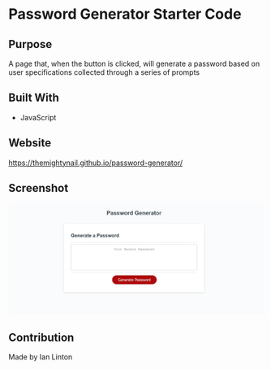 # Password Generator Starter Code

## Purpose
A page that, when the button is clicked, will generate a password based on user specifications collected through a series of prompts

## Built With
* JavaScript

## Website
https://themightynail.github.io/password-generator/

## Screenshot
<img src="./assets/screenshot.JPG"/>

## Contribution
Made by Ian Linton